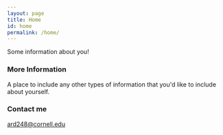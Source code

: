 ```yaml
---
layout: page
title: Home
id: home
permalink: /home/
---
```


Some information about you!

### More Information

A place to include any other types of information that you'd like to include about yourself.

### Contact me

[ard248@cornell.edu](mailto:ard248@cornell.edu)
